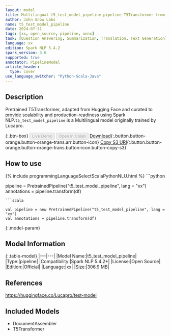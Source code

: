 ```yaml
---
layout: model
title: Multilingual t5_test_model_pipeline pipeline T5Transformer from Lucapro
author: John Snow Labs
name: t5_test_model_pipeline
date: 2024-07-31
tags: [xx, open_source, pipeline, onnx]
task: [Question Answering, Summarization, Translation, Text Generation]
language: xx
edition: Spark NLP 5.4.2
spark_version: 3.0
supported: true
annotator: PipelineModel
article_header:
  type: cover
use_language_switcher: "Python-Scala-Java"
---
```


## Description

Pretrained T5Transformer, adapted from Hugging Face and curated to provide scalability and production-readiness using Spark NLP.`t5_test_model_pipeline` is a Multilingual model originally trained by Lucapro.

{:.btn-box}
<button class="button button-orange" disabled>Live Demo</button>
<button class="button button-orange" disabled>Open in Colab</button>
[Download](https://s3.amazonaws.com/auxdata.johnsnowlabs.com/public/models/t5_test_model_pipeline_xx_5.4.2_3.0_1722416477147.zip){:.button.button-orange.button-orange-trans.arr.button-icon}
[Copy S3 URI](s3://auxdata.johnsnowlabs.com/public/models/t5_test_model_pipeline_xx_5.4.2_3.0_1722416477147.zip){:.button.button-orange.button-orange-trans.button-icon.button-copy-s3}

## How to use



<div class="tabs-box" markdown="1">
{% include programmingLanguageSelectScalaPythonNLU.html %}
```python

pipeline = PretrainedPipeline("t5_test_model_pipeline", lang = "xx")
annotations =  pipeline.transform(df)   

```
```scala

val pipeline = new PretrainedPipeline("t5_test_model_pipeline", lang = "xx")
val annotations = pipeline.transform(df)

```
</div>

{:.model-param}
## Model Information

{:.table-model}
|---|---|
|Model Name:|t5_test_model_pipeline|
|Type:|pipeline|
|Compatibility:|Spark NLP 5.4.2+|
|License:|Open Source|
|Edition:|Official|
|Language:|xx|
|Size:|306.9 MB|

## References

https://huggingface.co/Lucapro/test-model

## Included Models

- DocumentAssembler
- T5Transformer
